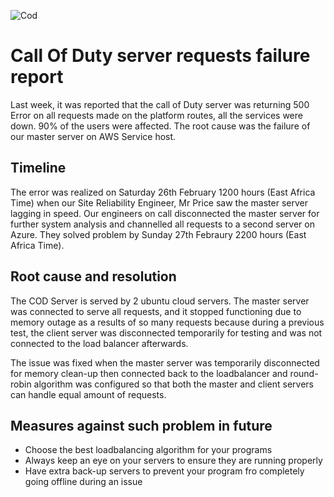 
![Cod](https://media.tenor.com/4ehBI_jmjr8AAAAC/bravo-six-going-dark-captain-price.gif)

# Call Of Duty server requests failure report

Last week, it was reported that the call of Duty server was returning 500 Error on all requests made on the platform routes, all the services were down. 90% of the users were affected. The root cause was the failure of our master server on AWS Service host.

## Timeline
The error was realized on Saturday 26th February 1200 hours (East Africa Time) when our Site Reliability Engineer, Mr Price saw the master server lagging in speed. Our engineers on call disconnected the master server  for further system analysis and channelled all requests to a second server on Azure. They solved problem by Sunday 27th Febraury 2200 hours (East Africa Time).

## Root cause and resolution
The COD Server is served by 2 ubuntu cloud servers. The master server  was connected to serve all requests, and it stopped functioning due to memory outage as a results of so many requests because during a previous test, the client server  was disconnected temporarily for testing and was not connected to the load balancer afterwards.

The issue was fixed when the master server was temporarily disconnected for memory clean-up then connected back to the loadbalancer and round-robin algorithm was configured so that both the master and client servers can handle equal amount of requests.

## Measures against such problem in future
* Choose the best loadbalancing algorithm for your programs
* Always keep an eye on your servers to ensure they are running properly
* Have extra back-up servers to prevent your program fro completely going offline during an issue
